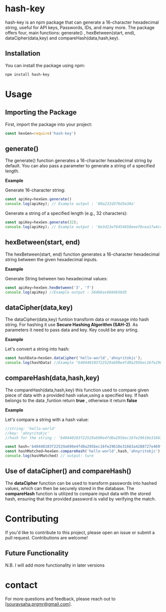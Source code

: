﻿# hash-key

hash-key is an npm package that can generate a 16-character hexadecimal string, useful for API keys, Passwords, IDs, and many more. The package offers four, main functions: generate() , hexBetween(start, end), dataCipher(data,key) and compareHash(data,hash,key).

## Installation

You can install the package using npm:

``` bash
npm install hash-key
```

# Usage

## Importing the Package

First, import the package into your project:

```js
const hexGen=require('hash-key')
```

## generate()

The generate() function generates a 16-character hexadecimal string by default. You can also pass a parameter to generate a string of a specified length.

**Example** 

Generate 16-character string:

```js
const apiKey=hexGen.generate()
console.log(apiKey); // Example output : '00a232d376d3e38a'
```
Generate a string of a specified length (e.g., 32 characters):
 
```js
const apiKey=hexGen.generate(32);
console.log(apiKey); // Example output : '8e3d13e76454658eeef8cea1fa4cc7e5'
```

## hexBetween(start, end)

The hexBetween(start, end) function generates a 16-character hexadecimal string between the given hexadecimal inputs.

**Example**

Generate String between two hexadecimal values:

```js
const apiKey=hexGen.hexBetween('3', 'f')
console.log(apiKey) //Example output : 564b6ac6684b58d5 
```

## dataCipher(data,key)

The dataCipher(data,key) funtion transform data or massage into hash string. For hashing it use **Secure Hashing Algorithm (SAH-2)**. As parameters it need to pass data and key. Key could be any srting.

**Example**

Let's convert a string into hash:

```js
const hashData=hexGen.dataCipher('hello-world','ahnyritokjc');
console.log(hashData) //Example "b40440103f22529a690e4fd0a295bec16fe29610e31663a4288727e469f06de2"
```
## compareHash(data,hash,key)

The compareHash(data,hash,key) this function used to compare given piece of data with a provided hash value,using a specified key. If hash belongs to the data ,funtion return **true** , otherwise it return **false**

**Example**

Let's compare a string with a hash value:

```js
//string: 'hello-world'
//key: 'ahnyritokjc'
//hash for the string : 'b40440103f22529a690e4fd0a295bec16fe29610e31663a4288727e469f06de2'

const hash='b40440103f22529a690e4fd0a295bec16fe29610e31663a4288727e469f06de2'
const hashMatched=hexGen.compareHash('hello-world',hash,'ahnyritokjc');
console.log(hashMatched) // output: ture
```

## Use of dataCipher() and compareHash()

The **dataCipher** function can be used to transform passwords into hashed values, which can then be securely stored in the database. The **compareHash** function is utilized to compare input data with the stored hash, ensuring that the provided password is valid by verifying the match.


# Contributing

If you'd like to contribute to this project, please open an issue or submit a pull request. Contributions are welcome!

## Future Functionality

N.B. I will add more functionality in later versions

# contact

For more questions and feedback, please reach out to [souravsaha.prgmr@gmail.com].
